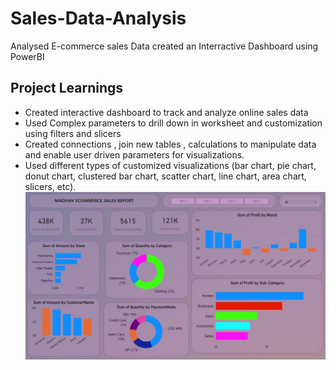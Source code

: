 # Sales-Data-Analysis
Analysed E-commerce sales Data created an Interractive Dashboard using PowerBI
## Project Learnings
* Created interactive dashboard to track and analyze online sales data
* Used Complex parameters to drill down in worksheet and customization using filters and slicers
* Created connections , join new tables , calculations to manipulate data and enable user driven 
  parameters for visualizations.
* Used different types of customized visualizations (bar chart, pie chart, donut chart, clustered 
  bar chart, scatter chart, line chart, area chart, slicers, etc).
  ![Dashboard Image](https://github.com/Seemikumari/Sales-Data-Analysis/blob/main/Dashboard%20Image.jpg)
